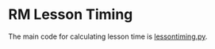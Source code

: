 RM Lesson Timing
======

The main code for calculating lesson time is [lessontiming.py](lessontiming.py).
